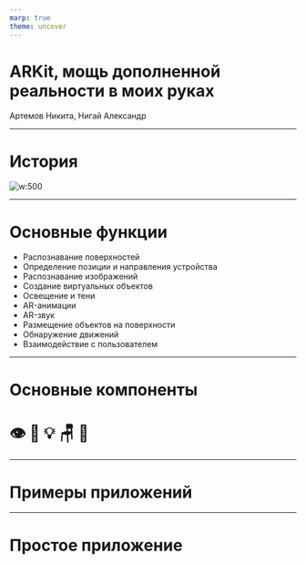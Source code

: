```yaml
---
marp: true
theme: uncover
---
```


# ARKit, мощь дополненной реальности в моих руках

Артемов Никита, Нигай Александр

---
#  История
![w:500](https://i0.wp.com/apptractor.ru/wp-content/uploads/2018/06/ARKit-Logo.jpg?fit=1000%2C643&ssl=1)

---
# Основные функции

* Распознавание поверхностей
* Определение позиции и направления устройства
* Распознавание изображений 
* Создание виртуальных объектов 
* Освещение и тени
* AR-анимации 
* AR-звук
* Размещение объектов на поверхности
* Обнаружение движений
* Взаимодействие с пользователем

---
# Основные компоненты

# 👁 📱 💡 🪑 🧑
--- 
# Примеры приложений

---
# Простое приложение